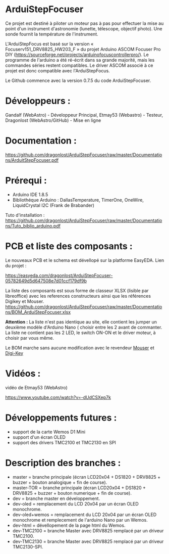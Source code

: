 # ArduiStepFocuser
Ce projet est destiné à piloter un moteur pas à pas pour effectuer la mise au point d'un instrument d'astronomie (lunette, télescope, objectif photo). 
Une sonde fournit la température de l'instrument. 

L'ArduiStepFocus est basé sur la version « Focuserv151_DRV8825_HW203_F » du projet Arduino ASCOM Focuser Pro DIY (https://sourceforge.net/projects/arduinofocuscontrollerpro/).
Le programme de l'arduino a été ré-écrit dans sa grande majorité, mais les commandes séries restent compatibles. Le driver ASCOM associé à ce projet est donc compatible avec l'ArduiStepFocus.

Le Github commence avec la version 0.7.5 du code ArduiStepFocuser.

# Développeurs :
Gandalf (WebAstro) - Développeur Principal, Etmay53 (Webastro) - Testeur, Dragonlost (WebAstro/GitHub) - Mise en ligne

# Documentation : 
https://github.com/dragonlost/ArduiStepFocuser/raw/master/Documentations/ArduitStepFocuser.pdf

# Prérequi : 

- Arduino IDE 1.8.5
- Bibliothéque Arduino : DallasTemperature, TimerOne, OneWire, LiquidCrystal I2C (Frank de Brabander)

Tuto d'installation :
https://github.com/dragonlost/ArduiStepFocuser/raw/master/Documentations/Tuto_biblio_arduino.pdf

# PCB et liste des composants :

Le nouveaux PCB et le schema est dévellopé sur la platforme EasyEDA.
Lien du projet :

https://easyeda.com/dragonlost/ArduiStepFocuser-05782649d5d647508e7d01ccf179df9b

La liste des composants est sous forme de classeur XLSX (lisible par libreoffice) avec les references constructeurs ainsi que les références Digikey et Mouser.
https://github.com/dragonlost/ArduiStepFocuser/raw/master/Documentations/BOM_ArduiStepFocuser.xlsx

__Attention :__ La liste n'est pas identique au site, elle contient les jumper un deuxième modèle d'Arduino Nano ( choisir entre les 2 avant de commanter.
La liste ne contient pas les 2 LED, le switch ON-ON et le driver moteur, à choisir par vous même.

Le BOM marche sans aucune modification avec le revendeur [Mouser](https://www.mouser.fr/ProjectManager/ProjectDetail.aspx?AccessID=8962ca1cb3) et [Digi-Key](https://www.digikey.fr/short/j0r299)

# Vidéos :
vidéo de Etmay53 (WebAstro)

https://www.youtube.com/watch?v=-dUdCSXep7k


# Développements futures :
- support de la carte Wemos D1 Mini
- support d'un écran OLED
- support des drivers TMC2100 et TMC2130 en SPI

# Description des branches :
- master = branche principale (écran LCD20x04 + DS1820 + DRV8825 + buzzer + bouton analogique + fin de course).
- master-TOR = branche principale (écran LCD20x04 + DS1820 + DRV8825 + buzzer + bouton numerique + fin de course).
- dev = branche master en développement.
- dev-oled = remplacement du LCD 20x04 par un écran OLED monochrome.
- dev-oled+wemos = remplacement du LCD 20x04 par un écran OLED monochrome et remplecement de l'arduino Nano par un Wemos.
- dev-html = dévellopement de la page html du Wemos.
- dev-TMC2100 = branche Master avec DRV8825 remplacé par un driveur TMC2100.
- dev-TMC2130 = branche Master avec DRV8825 remplacé par un driveur TMC2130-SPI.
